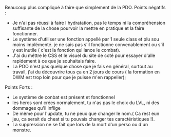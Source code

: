 Beaucoup plus compliqué à faire que simplement de la PDO.
 Points négatifs :
 - Je n'ai pas réussi à faire l'hydratation, pas le temps ni la compréhension suffisante de la chose pourvoir la mettre en pratique et la faire fonctionner.
 -  Le système d'utiliser une fonction appellé par 1 seule class et plu sou moins implémenté. je ne sais pas s'il fonctionne convenablement ou s'il y est inutile ( c'est la fonction qui lance le combat).
 - J'ai du mêttre le CSS et le visuel du site de coté pour essayer d'alle rapidement à ce que je souhaitais faire.
 - La POO n'est pas quelque chose que je fais en général, surtout au travail, j'ai du découvrire tous ça en 2 jours de cours ( la formation en DWM est trop loin pour que je puisse m'en rappeller);

 Points Forts :
  - Le système de conbat est présent et fonctionnel
  - les heros sont crées normalement, tu n'as pas le choix du LVL, ni des dommages qu'il inflige
  - De même pour l'update, tu ne peux que changer le nom.( Ca rest eun jeu, ca serait du cheat si tu pouvais changer tes caractéristiques !).
  - La suppression ne se fait que lors de la mort d'un perso ou d'un monstre.